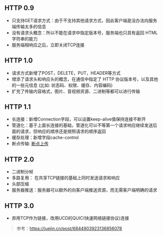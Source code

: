 ## HTTP 0.9
* 只支持GET请求方式：由于不支持其他请求方式，因此客户端是没办法向服务端传输太多的信息
* 没有请求头概念：所以不能在请求中指定版本号，服务端也只具有返回 HTML字符串的能力
* 服务端相响应之后，立即关闭TCP连接

## HTTP 1.0
* 请求方式新增了POST，DELETE，PUT，HEADER等方式
* 增添了请求头和响应头的概念，在通信中指定了 HTTP 协议版本号，以及其他的一些元信息 (比如: 状态码、权限、缓存、内容编码)
* 扩充了传输内容格式，图片、音视频资源、二进制等都可以进行传输

## HTTP 1.1
* 长连接：新增Connection字段，可以设置keep-alive值保持连接不断开
* 管道化：基于上面长连接的基础，管道化可以不等第一个请求响应继续发送后面的请求，但响应的顺序还是按照请求的顺序返回
* 缓存处理：新增字段cache-control
* 断点传输: [断点上传](./http-broke-upload.md)

## HTTP 2.0
* 二进制分帧
* 多路复用： 在共享TCP链接的基础上同时发送请求和响应
* 头部压缩
* 服务器推送：服务器可以额外的向客户端推送资源，而无需客户端明确的请求

## HTTP 3.0
* 弃用TCP作为链接，改用UCD的QUIC(快速网络链接协议)连接

> 参考：https://juejin.cn/post/6844903923136856078